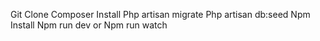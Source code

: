 Git Clone
Composer Install
Php artisan migrate
Php artisan db:seed
Npm Install
Npm run dev
or
Npm run watch
